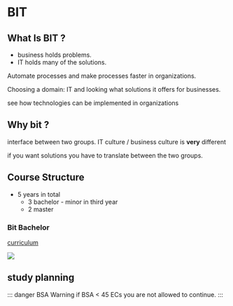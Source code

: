 # BIT

## What Is BIT ?

- business holds problems.
- IT holds many of the solutions.

Automate processes and make processes faster
in organizations.

Choosing a domain: IT and looking what solutions it offers for businesses.

see how technologies can be implemented in organizations

## Why bit ?

interface between two groups.
IT culture / business culture is **very** different

if you want solutions you have to translate between the two groups.

## Course Structure

+ 5 years in total
    + 3 bachelor - minor in third year
    + 2 master

### Bit Bachelor

[curriculum](https://www.utwente.nl/en/bit/curriculum/bitcurriculum2020-1/)

<img src="/bachelor.png"/>

## study planning

::: danger BSA Warning
if BSA < 45 ECs you are not allowed to continue.
:::